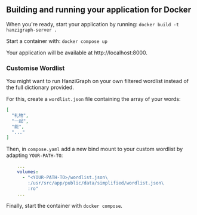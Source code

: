 ## Building and running your application for Docker

When you're ready, start your application by running:
`docker build -t hanzigraph-server .`

Start a container with:
`docker compose up`

Your application will be available at http://localhost:8000.

### Customise Wordlist

You might want to run HanziGraph on your own filtered wordlist instead of the full dictionary provided.

For this, create a `wordlist.json` file containing the array of your words:

```json
[
  "礼物",
  "一起",
  "能",
  "..."
]
```

Then, in `compose.yaml` add a new bind mount to your custom wordlist by adapting `YOUR-PATH-TO`:

```yaml
    ...
    volumes:
      - "<YOUR-PATH-TO>/wordlist.json\
        :/usr/src/app/public/data/simplified/wordlist.json\
        :ro"
    ...
```

Finally, start the container with `docker compose`.
